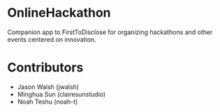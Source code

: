 # OnlineHackathon

Companion app to FirstToDisclose for organizing hackathons and other
events centered on innovation. 

# Contributors 

- Jason Walsh (jwalsh)
- Minghua Sun (clairesunstudio)
- Noah Teshu (noah-t) 


 

